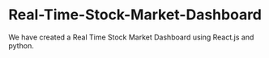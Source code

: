 # Real-Time-Stock-Market-Dashboard
We have created a Real Time Stock Market Dashboard using React.js and python.

